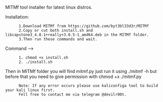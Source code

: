 MITMf tool installer for latest linux distros.

Installation:

          1.Download MITMf from https://github.com/byt3bl33d3r/MITMf
          2.Copy or cut both install.sh and libcapstone3_4.0.1+really+3.0.5-1_amd64.deb in the MITMf folder.
          3.Then run these commands and wait.

Command --> 

          1. chmod +x install.sh
          2. ./install.sh 


Then in MITMf folder you will find mitmf.py just run it using ./mitmf -h but before that you need to give permission with chmod +x ./mitmf.py 

          Note: If any error occurs please use kaliconfiga tool to build your kali linux first.
          Fell free to contact me via telegram @devilr00t.
